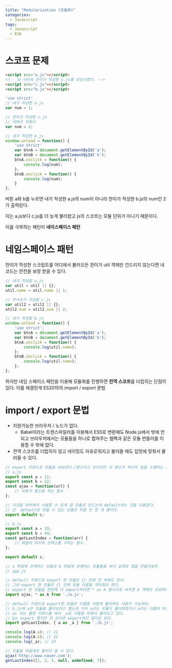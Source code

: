 ```yaml
---
title: "Modularization (모듈화)"
categories:
  - Javascript
tags:
  - Javascript
  - ES6
---
```


# 스코프 문제

```html
<script src="a.js"></script>
<!-- 요 사이에 찬이가 작성한 c.js를 로딩시켰다. -->
<script src="c.js"></script>
<script src="b.js"></script>
```

```javascript
'use strict'
// 내가 작성한 a.js
var num = 1;

// 찬이가 작성한 c.js
// 어쩌구 저쩌구
var num = 2;

// 내가 작성한 b.js
window.onload = function() {
	'use strict'
	var btnA = document.getElementById('a');
	var btnB = document.getElementById('b');
	btnA.onclick = function() {
		console.log(num);
	};
	btnB.onclick = function() {
		console.log(num);
	}
};
```

버튼 a와 b를 누르면 내가 작성한 a.js의 num이 아니라 찬이가 작성한 b.js의 num인 2가 출력된다.

이는 a.js보다 c.js를 더 늦게 불러왔고 js의 스코프는 모듈 단위가 아니기 때문이다.

이를 극복하는 패턴이 **네이스페이스 패턴**

# 네임스페이스 패턴

찬이가 작성한 스크립트를 어디에서 불러오든 찬이가 util 객체만 건드리지 않는다면 내 코드는 안전을 보장 받을 수 있다.

```javascript
// 내가 작성할 a.js
var util = util || {};
util.name = util.name || 1;

// 부사수가 작성할 c.js
var util2 = util2 || {};
util2.num = util2.num || 2;

// 내가 작성할 b.js
window.onload = function() {
	'use strict';
	var btnA = document.getElementById('a');
	var btnB = document.getElementById('b');
	btnA.onclick = function() {
		console.log(util.name);
	};
	btnB.onclick = function() {
		console.log(util.name);
	};
};
```

하지만 네임 스페이스 패턴을 이용해 모듈화를 진행하면 **전역 스코프**를 더럽히는 단점이 있다. 이를 해결한게 ES2015의 import / export 문법

# import / export 문법

- 지원가능한 브라우저 / 노드가 없다.
    - Babel이라는 트렌스파일러를 이용해서 ES5로 변환해도 Node.js에서 밖에 안되고 브라우저에서는 모듈들을 하나로 합쳐주는 웹팩과 같은 모듈 번들러를 이용할 수 밖에 없다.
- 전역 스코프를 더럽히지 않고 네이밍도 자유로워지고 불러올 때도 입맛에 맞춰서 불러올 수 있다.

```javascript
// export 키워드로 모듈을 내보낸다.(변수라고 보이지만 이 변수가 하나의 일을 수행하는 모듈이 될 수도 있다.)
// a.js
export const a = 11;
export const b = 22;
const ajax = function(url) {
	// 비동기 통신을 하는 함수
};

// 이것을 외부에서 사용할 수 있게 끔 모듈로 만드는데 default라는 것을 이용한다.
// 단  default로 만들 수 있는 모듈은 파일 단 한 개 뿐이다.
export default c;

// b.js
export const a = 33;
export const b = 44;
const getLastIndex = function(arr) {
	// 배열의 마지막 인덱스를 구하는 함수.
};

export default c;

// a 파일에 존재하는 모듈과 b 파일에 존재하는 모듈들을 써서 실제로 앱을 만들어보자
// app.js

// default 키워드로 export 한 모듈은 {} 안에 안 써줘도 된다.
// 그냥 export 한 모듈은 {} 안에 모듈 이름을 적어줘야 한다.
// export 한 모듈을 한번에 다 import하려면 * as A 형식으로 써주면 A 객체의 프로퍼티 모듈이 전부 바인딩 된다.
import ajax, * as A from './a.js';

// default 키워드로 export한 모듈은 이름을 어떻게 불러와도 사용이 가능하다.
// b.js에 a란 모듈을 불러오려고 했는데 이미 a라는 모듈이 불러와졌거나 a라는 이름이 마음에 안들면
// as 라는 별칭 키워드를 써서 _a로 이름을 바꿔서 불러오고 있다.
// b는 export 했지만 안 쓴다면 export하지 않아도 된다.
import getLastIndex, { a as _a } from './b.js';

console.log(A.a); // 11
console.log(A.b); // 22
console.log(_a); // 33

// 모듈을 마음대로 불러다 쓸 수 있다.
ajax('http://www.naver.com');
getLastIndex([1, 2, 3, null, undefined, 7]);
```